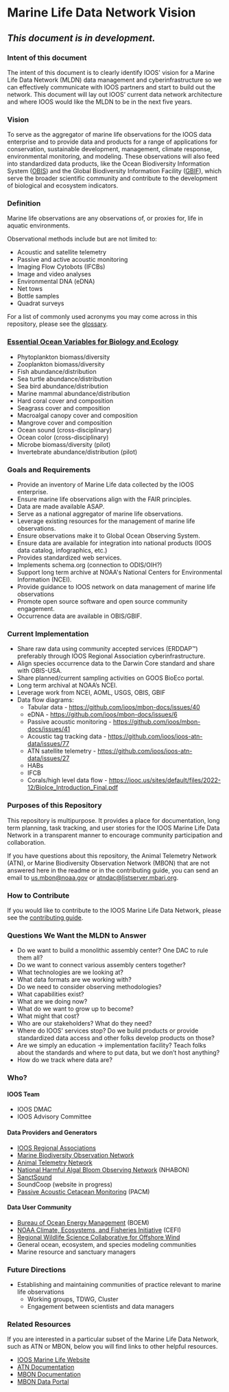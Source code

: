 # Marine Life Data Network Vision
## *This document is in development.*

### Intent of this document
The intent of this document is to clearly identify IOOS' vision for a Marine Life Data Network (MLDN) data management and cyberinfrastructure so we can effectively communicate with IOOS partners and start to build out the network. This document will lay out IOOS’ current data network architecture and where IOOS would like the MLDN to be in the next five years.

### Vision
To serve as the aggregator of marine life observations for the IOOS data enterprise and to provide data and products for a range of applications for conservation, sustainable development, management, climate response, environmental monitoring, and modeling. These observations will also feed into standardized data products, like the Ocean Biodiversity Information System ([OBIS](https://obis.org)) and the Global Biodiversity Information Facility ([GBIF](https://www.gbif.org)), which serve the broader scientific community and contribute to the development of biological and ecosystem indicators.

### Definition
Marine life observations are any observations of, or proxies for, life in aquatic environments.

Observational methods include but are not limited to:
- Acoustic and satellite telemetry
- Passive and active acoustic monitoring
- Imaging Flow Cytobots (IFCBs)
- Image and video analyses
- Environmental DNA (eDNA)
- Net tows
- Bottle samples
- Quadrat surveys

For a list of commonly used acronyms you may come across in this repository, please see the [glossary](https://github.com/ioos/marine_life_data_network/blob/main/glossary.md).

### [Essential Ocean Variables for Biology and Ecology](https://goosocean.org/what-we-do/framework/essential-ocean-variables/)
- Phytoplankton biomass/diversity
- Zooplankton biomass/diversity
- Fish abundance/distribution
- Sea turtle abundance/distribution
- Sea bird abundance/distribution
- Marine mammal abundance/distribution
- Hard coral cover and composition
- Seagrass cover and composition
- Macroalgal canopy cover and composition
- Mangrove cover and composition
- Ocean sound (cross-disciplinary)
- Ocean color (cross-disciplinary)
- Microbe biomass/diversity (pilot)
- Invertebrate abundance/distribution (pilot)

### Goals and Requirements
- Provide an inventory of Marine Life data collected by the IOOS enterprise.
- Ensure marine life observations align with the FAIR principles.
- Data are made available ASAP.
- Serve as a national aggregator of marine life observations.
- Leverage existing resources for the management of marine life observations.
- Ensure observations make it to Global Ocean Observing System.
- Ensure data are available for integration into national products (IOOS data catalog, infographics, etc.)
- Provides standardized web services.
- Implements schema.org (connection to ODIS/OIH?)
- Support long term archive at NOAA's National Centers for Environmental Information (NCEI).
- Provide guidance to IOOS network on data management of marine life observations
- Promote open source software and open source community engagement.
- Occurrence data are available in OBIS/GBIF.

### Current Implementation
- Share raw data using community accepted services (ERDDAP™) preferably through IOOS Regional Association cyberinfrastructure. 
- Align species occurrence data to the Darwin Core standard and share with OBIS-USA.
- Share planned/current sampling activities on GOOS BioEco portal.
- Long term archival at NOAA’s NCEI.
- Leverage work from NCEI, AOML, USGS, OBIS, GBIF
- Data flow diagrams:
  - Tabular data - https://github.com/ioos/mbon-docs/issues/40
  - eDNA - https://github.com/ioos/mbon-docs/issues/6
  - Passive acoustic monitoring - https://github.com/ioos/mbon-docs/issues/41
  - Acoustic tag tracking data - https://github.com/ioos/ioos-atn-data/issues/77
  - ATN satellite telemetry - https://github.com/ioos/ioos-atn-data/issues/27 
  - HABs
  - IFCB
  - Corals/high level data flow - https://iooc.us/sites/default/files/2022-12/BioIce_Introduction_Final.pdf

### Purposes of this Repository
This repository is multipurpose. It provides a place for documentation, long term planning, task tracking, and user stories for the IOOS Marine Life Data Network in a transparent manner to encourage community participation and collaboration.

If you have questions about this repository, the Animal Telemetry Network (ATN), or Marine Biodiversity Observation Network (MBON) that are not answered here in the readme or in the contributing guide, you can send an email to us.mbon@noaa.gov or atndac@listserver.mbari.org.
 
### How to Contribute
If you would like to contribute to the IOOS Marine Life Data Network, please see the [contributing guide](https://github.com/ioos/marine_life_data_network/blob/main/contributing.md).
 
### Questions We Want the MLDN to Answer
- Do we want to build a monolithic assembly center? One DAC to rule them all?
- Do we want to connect various assembly centers together?
- What technologies are we looking at?
- What data formats are we working with?
- Do we need to consider observing methodologies?
- What capabilities exist?
- What are we doing now?
- What do we want to grow up to become?
- What might that cost?
- Who are our stakeholders? What do they need?
- Where do IOOS' services stop? Do we build products or provide standardized data access and other folks develop products on those?
- Are we simply an education → implementation facility? Teach folks about the standards and where to put data, but we don’t host anything?
- How do we track where data are?

### Who?
#### IOOS Team
- IOOS DMAC
- IOOS Advisory Committee

#### Data Providers and Generators
- [IOOS Regional Associations](https://ioos.noaa.gov/about/regional-associations/)
- [Marine Biodiversity Observation Network](https://marinebon.org)
- [Animal Telemetry Network](https://atn.ioos.us)
- [National Harmful Algal Bloom Observing Network](https://ioosassociation.org/nhabon/) (NHABON)
- [SanctSound](https://sanctsound.ioos.us)
- SoundCoop (website in progress)
- [Passive Acoustic Cetacean Monitoring](https://apps-nefsc.fisheries.noaa.gov/pacm/#/) (PACM)

#### Data User Community
- [Bureau of Ocean Energy Management](https://www.boem.gov/) (BOEM)
- [NOAA Climate, Ecosystems, and Fisheries Initiative](https://noaa-psl.github.io/cefi-cookbook/content/intro.html) (CEFI)
- [Regional Wildlife Science Collaborative for Offshore Wind](https://rwsc.org)
- General ocean, ecosystem, and species modeling communities
- Marine resource and sanctuary managers

### Future Directions
- Establishing and maintaining communities of practice relevant to marine life observations
  - Working groups, TDWG, Cluster
  - Engagement between scientists and data managers
 
### Related Resources
If you are interested in a particular subset of the Marine Life Data Network, such as ATN or MBON, below you will find links to other helpful resources.
- [IOOS Marine Life Website](https://ioos.noaa.gov/ioos-in-action/marine-life/)
- [ATN Documentation](https://github.com/ioos/ioos-atn-data)
- [MBON Documentation](https://ioos.github.io/mbon-docs/)
- [MBON Data Portal](https://mbon.ioos.us/)
